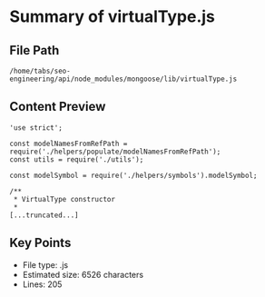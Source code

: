# Summary of virtualType.js
  
## File Path
`/home/tabs/seo-engineering/api/node_modules/mongoose/lib/virtualType.js`

## Content Preview
```
'use strict';

const modelNamesFromRefPath = require('./helpers/populate/modelNamesFromRefPath');
const utils = require('./utils');

const modelSymbol = require('./helpers/symbols').modelSymbol;

/**
 * VirtualType constructor
 *
[...truncated...]
```

## Key Points
- File type: .js
- Estimated size: 6526 characters
- Lines: 205
